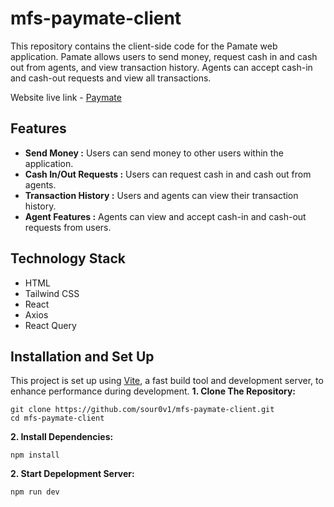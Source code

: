 # mfs-paymate-client
This repository contains the client-side code for the Pamate web application. Pamate allows users to send money, request cash in and cash out from agents, and view transaction history. Agents can accept cash-in and cash-out requests and view all transactions.

Website live link - [Paymate](https://mfs-paymate.web.app/)

## Features
- **Send Money :** Users can send money to other users within the application.
- **Cash In/Out Requests :** Users can request cash in and cash out from agents.
- **Transaction History :** Users and agents can view their transaction history.
- **Agent Features :** Agents can view and accept cash-in and cash-out requests from users.

## Technology Stack
- HTML
- Tailwind CSS
- React
- Axios
- React Query

## Installation and Set Up
This project is set up using [Vite](https://vitejs.dev/guide/), a fast build tool and development server, to enhance performance during development.
**1. Clone The Repository:**
```
git clone https://github.com/sour0v1/mfs-paymate-client.git
cd mfs-paymate-client
```
**2. Install Dependencies:**
```
npm install
```
**2. Start Depelopment Server:**
```
npm run dev
```
